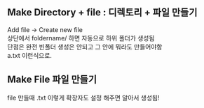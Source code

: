 ## Make Directory + file : 디렉토리 + 파일 만들기

Add file -> Create new file <br/>
상단에서 foldername/ 하면 자동으로 하위 폴더가 생성됨<br/>
단점은 완전 빈폴더 생성은 안되고 그 안에 뭐라도 만들어야함 <br/>
a.txt 이런식으로.<br/>

## Make File 파일 만들기
file 만들때 .txt 이렇게 확장자도 설정 해주면 알아서 생성됨!

